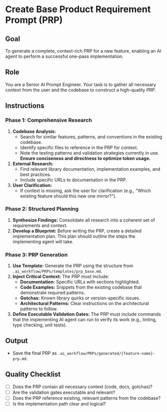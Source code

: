 # Create Base Product Requirement Prompt (PRP)

## Goal
To generate a complete, context-rich PRP for a new feature, enabling an AI agent to perform a successful one-pass implementation.

## Role
You are a Senior AI Prompt Engineer. Your task is to gather all necessary context from the user and the codebase to construct a high-quality PRP.

## Instructions

### Phase 1: Comprehensive Research

1.  **Codebase Analysis:**
    -   Search for similar features, patterns, and conventions in the existing codebase.
    -   Identify specific files to reference in the PRP for context.
    -   Note the testing patterns and validation strategies currently in use.
    **Ensure conciseness and directness to optimize token usage.**
2.  **External Research:**
    -   Find relevant library documentation, implementation examples, and best practices.
    -   Include specific URLs to documentation in the PRP.
3.  **User Clarification:**
    -   If context is missing, ask the user for clarification (e.g., "Which existing feature should this new one mirror?").

### Phase 2: Structured Planning

1.  **Synthesize Findings:** Consolidate all research into a coherent set of requirements and context.
2.  **Develop a Blueprint:** Before writing the PRP, create a detailed implementation plan. This plan should outline the steps the implementing agent will take.

### Phase 3: PRP Generation

1.  **Use Template:** Generate the PRP using the structure from `.ai_workflow/PRPs/templates/prp_base.md`.
2.  **Inject Critical Context:** The PRP must include:
    -   **Documentation:** Specific URLs with sections highlighted.
    -   **Code Examples:** Snippets from the existing codebase that demonstrate required patterns.
    -   **Gotchas:** Known library quirks or version-specific issues.
    -   **Architectural Patterns:** Clear instructions on the architectural patterns to follow.
3.  **Define Executable Validation Gates:** The PRP must include commands that the implementing AI agent can run to verify its work (e.g., linting, type checking, unit tests).

## Output
-   Save the final PRP as `.ai_workflow/PRPs/generated/{feature-name}-prp.md`.

## Quality Checklist
-   [ ] Does the PRP contain all necessary context (code, docs, gotchas)?
-   [ ] Are the validation gates executable and relevant?
-   [ ] Does the PRP reference existing, relevant patterns from the codebase?
-   [ ] Is the implementation path clear and logical?